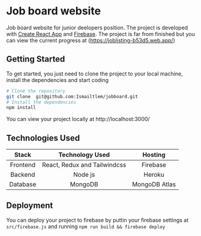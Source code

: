 # Job board website

Job board website for junior deelopers position.
The project is developed with [Create React App](https://github.com/facebook/create-react-app) and [Firebase](firebase.google.com).
The project is far from finished but you can view the current progress at (https://joblisting-b53d5.web.app/)

## Getting Started

To get started, you just need to clone the project to your local machine, install the dependencies and start coding

```bash
# Clone the repository
git clone  git@github.com:Ismailtlem/jobboard.git
# Install the dependencies
npm install
```

You can view your project locally at http://localhost:3000/

## Technologies Used

|  Stack   |       Technology Used        |    Hosting    |
| :------: | :--------------------------: | :-----------: |
| Frontend | React, Redux and Tailwindcss |   Firebase    |
| Backend  |           Node js            |    Heroku     |
| Database |           MongoDB            | MongoDB Atlas |

## Deployment

You can deploy your project to firebase by puttin your firebase settings at `src/firebase.js` and running `npm run build && firebase deploy`
